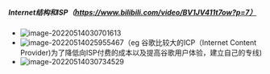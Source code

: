 ##### Internet结构和ISP（https://www.bilibili.com/video/BV1JV411t7ow?p=7）

- ![image-20220514030701613](C:\Users\呵\AppData\Roaming\Typora\typora-user-images\image-20220514030701613.png)
- ![image-20220514025955467](C:\Users\呵\AppData\Roaming\Typora\typora-user-images\image-20220514025955467.png)（eg 谷歌比较大的ICP（Internet Content Provider)为了降低向ISP付费的成本以及提高谷歌用户体验，建立自己的专线)
- ![image-20220514030734529](C:\Users\呵\AppData\Roaming\Typora\typora-user-images\image-20220514030734529.png)